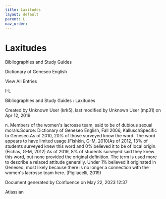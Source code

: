 ```yaml
---
title: Laxitudes
layout: default
parent: L
nav_order:
---
```


# Laxitudes

Bibliographies and Study Guides

Dictionary of Geneseo English

View All Entries

I-L

Bibliographies and Study Guides : Laxitudes

Created by  Unknown User (krk5), last modified by  Unknown User (mp31) on Apr 12, 2019

n. Members of the women's lacrosse team, said to be of dubious sexual morals.Source: Dictionary of Geneseo English, Fall 2006, KalluschSpecific to Geneseo.As of 2010, 20% of those surveyed know the word. The word appears to have limited usage.(Fishkin, G-M, 2010)As of 2012, 13% of students surveyed knew this word and 0% believed it to be of local origin.(Eichas, G-M, 2012) As of 2019, 8% of students surveyed said they knew this word, but none provided the original definition. The term is used more to describe a relaxed attitude generally. Under 1% believed it originated in Geneseo, most likely because there is no longer a connection with the women's lacrosse team here. (Pigliacelli, 2019)

Document generated by Confluence on May 22, 2023 12:37

Atlassian

